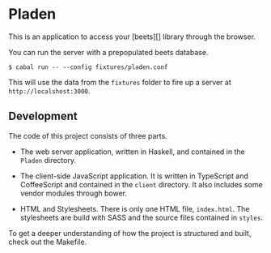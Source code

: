 Pladen
======

This is an application to access your [beets][] library through the
browser.

You can run the server with a prepopulated beets database.

```
$ cabal run -- --config fixtures/pladen.conf
```

This will use the data from the `fixtures` folder to fire up a server
at `http://localshost:3000`.


Development
-----------

The code of this project consists of three parts.

* The web server application, written in Haskell, and contained in the
  `Pladen` directory.

* The client-side JavaScript application. It is written in TypeScript
  and CoffeeScript and contained in the `client` directory. It also
  includes some vendor modules through bower.

* HTML and Stylesheets. There is only one HTML file, `index.html`. The
  stylesheets are build with SASS and the source files contained in
  `styles`.

To get a deeper understanding of how the project is structured and
built, check out the Makefile.
